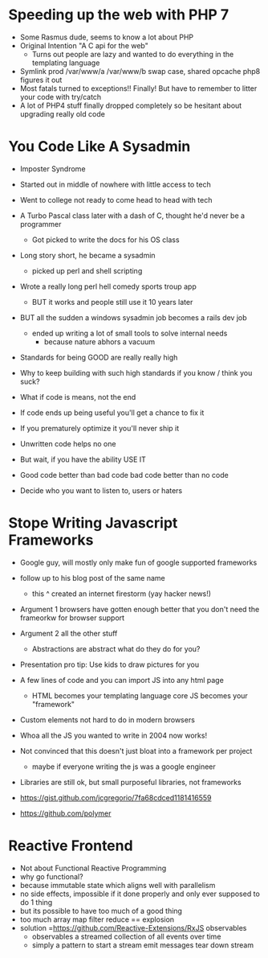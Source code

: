 # Speeding up the web with PHP 7
- Some Rasmus dude, seems to know a lot about PHP
- Original Intention "A C api for the web"
  - Turns out people are lazy and wanted to do everything in the templating language
- Symlink prod /var/www/a /var/www/b swap case, shared opcache php8 figures it out
- Most fatals turned to exceptions!! Finally! But have to remember to litter your code with try/catch
- A lot of PHP4 stuff finally dropped completely so be hesitant about upgrading really old code


# You Code Like A Sysadmin
- Imposter Syndrome
- Started out in middle of nowhere with little access to tech
- Went to college not ready to come head to head with tech
- A Turbo Pascal class later with a dash of C, thought he'd never be a programmer
  - Got picked to write the docs for his OS class
- Long story short, he became a sysadmin
  - picked up perl and shell scripting
- Wrote a really long perl hell comedy sports troup app
  - BUT it works and people still use it 10 years later
- BUT all the sudden a windows sysadmin job becomes a rails dev job
  - ended up writing a lot of small tools to solve internal needs
    - because nature abhors a vacuum

- Standards for being GOOD are really really high
- Why to keep building with such high standards if you know / think you suck?
- What if code is means, not the end
- If code ends up being useful you'll get a chance to fix it
- If you prematurely optimize it you'll never ship it
- Unwritten code helps no one
- But wait, if you have the ability USE IT
- Good code better than bad code bad code better than no code
- Decide who you want to listen to, users or haters


# Stope Writing Javascript Frameworks
- Google guy, will mostly only make fun of google supported frameworks
- follow up to his blog post of the same name
  - this ^ created an internet firestorm (yay hacker news!)

- Argument 1 browsers have gotten enough better that you don't need the frameorkw for browser support
- Argument 2 all the other stuff
  - Abstractions are abstract what do they do for you?
- Presentation pro tip: Use kids to draw pictures for you

- A few lines of code and you can import JS into any html page
  - HTML becomes your templating language core JS becomes your "framework"
- Custom elements not hard to do in modern browsers
- Whoa all the JS you wanted to write in 2004 now works!
- Not convinced that this doesn't just bloat into a framework per project
  - maybe if everyone writing the js was a google engineer
- Libraries are still ok, but small purposeful libraries, not frameworks
- https://gist.github.com/jcgregorio/7fa68cdced1181416559
- https://github.com/polymer


# Reactive Frontend
- Not about Functional Reactive Programming
- why go functional?
 - because immutable state which aligns well with parallelism
 - no side effects, impossible if it done properly and only ever supposed to do 1 thing
 - but its possible to have too much of a good thing
 - too much array map filter reduce == explosion
 - solution =https://github.com/Reactive-Extensions/RxJS observables
    - observables a streamed collection of all events over time
    - simply a pattern to start a stream emit messages tear down stream
